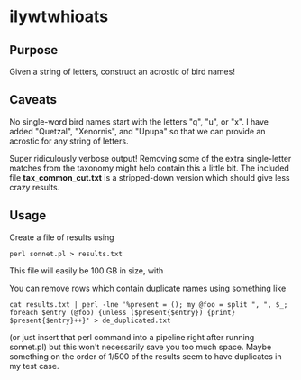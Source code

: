 ilywtwhioats
====================================================================

Purpose
-----
Given a string of letters, construct an acrostic of bird names!


Caveats
---
No single-word bird names start with the letters "q", "u", or "x". I have added "Quetzal", "Xenornis", and "Upupa" so that we can provide an acrostic for any string of letters.

Super ridiculously verbose output! Removing some of the extra single-letter matches from the taxonomy might help contain this a little bit. The included file **tax_common_cut.txt** is a stripped-down version which should give less crazy results.

Usage
---
Create a file of results using
```
perl sonnet.pl > results.txt
```

This file will easily be 100 GB in size, with 

You can remove rows which contain duplicate names using something like 

```
cat results.txt | perl -lne '%present = (); my @foo = split ", ", $_; foreach $entry (@foo) {unless ($present{$entry}) {print} $present{$entry}++}' > de_duplicated.txt
```
(or just insert that perl command into a pipeline right after running sonnet.pl) but this won't necessarily save you too much space. Maybe something on the order of 1/500 of the results seem to have duplicates in my test case.

